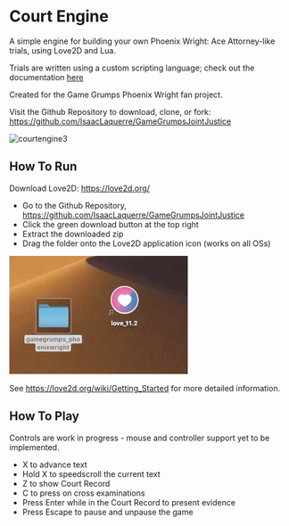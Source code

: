 # Court Engine

A simple engine for building your own Phoenix Wright: Ace Attorney-like trials, using Love2D and Lua.

Trials are written using a custom scripting language; check out the documentation <a href="https://github.com/GameGrumpsJointJustice/courtengine/wiki/Scripting-Language">here</a>

Created for the Game Grumps Phoenix Wright fan project.

Visit the Github Repository to download, clone, or fork: https://github.com/IsaacLaquerre/GameGrumpsJointJustice

![courtengine3](courtengine3.gif)



## How To Run

Download Love2D: https://love2d.org/

- Go to the Github Repository, https://github.com/IsaacLaquerre/GameGrumpsJointJustice
- Click the green download button at the top right
- Extract the downloaded zip
- Drag the folder onto the Love2D application icon (works on all OSs)

![runtut](runtut.gif)

See https://love2d.org/wiki/Getting_Started for more detailed information.



## How To Play

Controls are work in progress - mouse and controller support yet to be implemented.

- X to advance text 
- Hold X to speedscroll the current text
- Z to show Court Record
- C to press on cross examinations
- Press Enter while in the Court Record to present evidence
- Press Escape to pause and unpause the game
